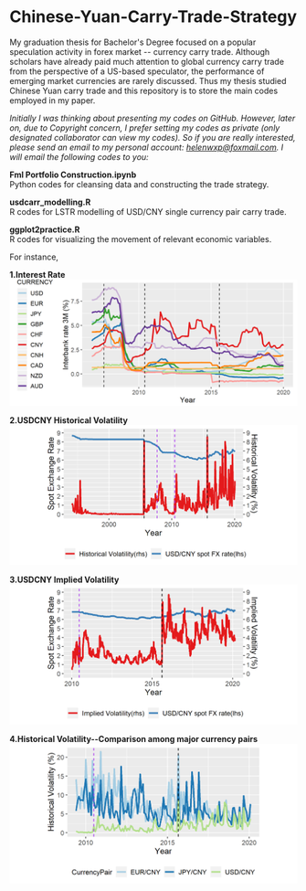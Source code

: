 # Chinese-Yuan-Carry-Trade-Strategy

My graduation thesis for Bachelor's Degree focused on a popular speculation activity in forex market -- currency carry trade. Although scholars have already paid much attention to global currency carry trade from the perspective of a US-based speculator, the performance of emerging market currencies are rarely discussed. Thus my thesis studied Chinese Yuan carry trade and this repository is to store the main codes employed in my paper.

*Initially I was thinking about presenting my codes on GitHub. However, later on, due to Copyright concern, I prefer setting my codes as private (only designated collaborator can view my codes). So if you are really interested, please send an email to my personal account: helenwxp@foxmail.com. I will email the following codes to you:*

**Fml Portfolio Construction.ipynb**  
Python codes for cleansing data and constructing the trade strategy.

**usdcarr_modelling.R**  
R codes for LSTR modelling of USD/CNY single currency pair carry trade.

**ggplot2practice.R**  
R codes for visualizing the movement of relevant economic variables.

For instance,

**1.Interest Rate**
![inttrend.png](https://github.com/helenwxp/Chinese-Yuan-Carry-Trade-Strategy/blob/main/inttrend.png)

**2.USDCNY Historical Volatility**
![usdfxtr.png](https://github.com/helenwxp/Chinese-Yuan-Carry-Trade-Strategy/blob/main/usdfxtr.png)

**3.USDCNY Implied Volatility**
![usdimpldvol.png](https://github.com/helenwxp/Chinese-Yuan-Carry-Trade-Strategy/blob/main/usdimpldvol.png)

**4.Historical Volatility--Comparison among major currency pairs**
![c-svol.png](https://github.com/helenwxp/Chinese-Yuan-Carry-Trade-Strategy/blob/main/c-svol.png)
